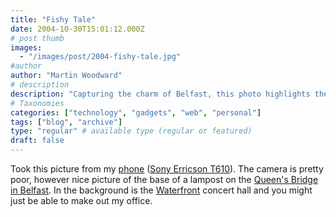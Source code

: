 ```yaml
---
title: "Fishy Tale"
date: 2004-10-30T15:01:12.000Z
# post thumb
images:
  - "/images/post/2004-fishy-tale.jpg"
#author
author: "Martin Woodward"
# description
description: "Capturing the charm of Belfast, this photo highlights the lamp post by Queen's Bridge, with the Waterfront concert hall and my office subtly behind."
# Taxonomies
categories: ["technology", "gadgets", "web", "personal"]
tags: ["blog", "archive"]
type: "regular" # available type (regular or featured)
draft: false
---
```


Took this picture from my [phone](http://www.amazon.co.uk/exec/obidos/ASIN/B0000C8RAY/woodwardwebcom) ([Sony Erricson T610](http://www.amazon.co.uk/exec/obidos/ASIN/B0000C8RAY/woodwardwebcom)). The camera is pretty poor, however nice picture of the base of a lampost on the [Queen's Bridge in Belfast](http://www.multimap.com/map/browse.cgi?lat=54.6&lon=-5.9216&scale=5000&icon=x). In the background is the [Waterfront](http://www.waterfront.co.uk/homepage.asp) concert hall and you might just be able to make out my office.
